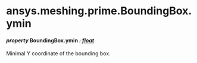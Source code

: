 # ansys.meshing.prime.BoundingBox.ymin

#### *property* BoundingBox.ymin *: [float](https://docs.python.org/3.11/library/functions.html#float)*

Minimal Y coordinate of the bounding box.

<!-- !! processed by numpydoc !! -->
